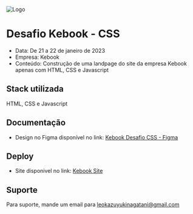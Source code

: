 

![Logo](https://i.imgur.com/jJdxni6.png)


# Desafio Kebook - CSS

- Data: De 21 a 22 de janeiro de 2023
- Empresa: Kebook
- Conteúdo: Construção de uma landpage do site da empresa Kebook apenas com HTML, CSS e Javascript

## Stack utilizada
HTML, CSS e Javascript




## Documentação
- Design no Figma disponível no link:  [Kebook Desafio CSS - Figma](https://www.figma.com/file/uXuzTh6Zj9fwshB6SXxi4J/Kebook-teste?node-id=53%3A9&t=IKu0UlaKpZea3dUZ-1)



## Deploy
- Site disponivel no link: [Kebook Site](https://kebook-test-css.netlify.app/)


## Suporte

Para suporte, mande um email para [leokazuyukinagatani@gmail.com](mailto:leokazuyukinagatani@gmail.com?subject=nlw-esports-frontend)



